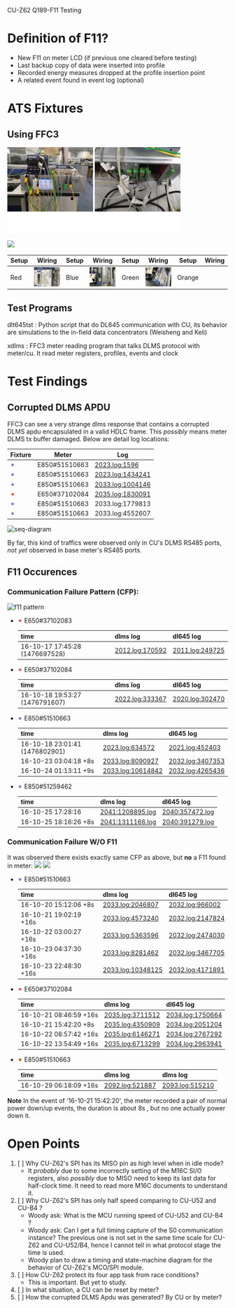 
CU-Z62 Q189-F11 Testing

# Definition of F11?

- New F11 on meter LCD (if previous one cleared before testing)
- Last backup copy of data were inserted into profile
- Recorded energy measures dropped at the profile insertion point
- A related event found in event log (optional)

# ATS Fixtures

## Using FFC3

![](pic/q189-ats-front.png)
![](pic/q189-ats-back.png)

<img src="https://woowu.github.io/cutst/pic/fixture.svg" width="350"/>

| Setup  | Wiring                   | Setup | Wiring | Setup | Wiring | Setup | Wiring |
|--------|--------------------------|-------|--------|-------|--------|-------|--------|
| Red    | <img src="pic/setup-red.jpg" width="80"/>  | Blue | <img src="pic/setup-blue.jpg" width="80"/>  | Green | <img src="pic/setup-green.jpg" width="80"/> | Orange || 

## Test Programs 

dlt645tst
: Python script that do DL645 communication with CU, its behavior
are simulations to the in-field data concentrators (Weisheng and Keli)

xdlms
: FFC3 meter reading program that talks DLMS protocol with meter/cu. It
read meter registers, profiles, events and clock

# Test Findings
## Corrupted DLMS APDU

FFC3 can see a very strange dlms response that contains
a corrupted DLMS apdu encapsulated in a valid HDLC frame.
This *possibly* means meter DLMS tx buffer damaged. Below
are detail log locations:

| Fixture            | Meter         | Log              |
|--------------------|---------------|------------------|
|![](pic/blue-circle.png)| E850#51510663 | [2023.log:1596](log-excerpt/2023-1096_2096.log)       |                                                |
|![](pic/blue-circle.png)| E850#51510663 | [2023.log:1434241](log-excerpt/2023-1433741_1434741.log) |                                            |
|![](pic/blue-circle.png)| E850#51510663 | [2033.log:1004146](log-excerpt/2033-1003646_1004646.log) |
|![](pic/red-circle.png) | E650#37102084 | [2035.log:1830091](log-excerpt/2035.log.1830091) |
|![](pic/blue-circle.png)| E850#51510663 | 2033.log:1779813 |
|![](pic/blue-circle.png)| E850#51510663 | 2033.log:4552607 |

![seq-diagram](https://woowu.github.io/cutst/pic/bad-dlms-apdu-seq.svg)

By far, this kind of traffics were observed only in CU's 
DLMS RS485 ports, *not yet* observed in base meter's RS485
ports.

## F11 Occurences

### Communication Failure Pattern (CFP):
![f11 pattern](https://woowu.github.io/cutst/pic/f11-observation.svg)

- ![](pic/red-circle.png) E650#37102083

    |time                           | dlms log                                            | dl645 log                                        |
    |-------------------------------|-----------------------------------------------------|--------------------------------------------------|
    |16-10-17 17:45:28 (1476697528) | [2012.log:170592](log-excerpt/2012.log.170592) | [2011.log:249725](log-excerpt/2011.log.249725)   |

- ![](pic/red-circle.png) E650#37102084

    |time                           | dlms log                                            | dl645 log                                        |
    |-------------------------------|-----------------------------------------------------|--------------------------------------------------|
    |16-10-18 19:53:27 (1476791607) | [2022.log:333367](log-excerpt/2022.log.333367)      | [2020.log:302470](log-excerpt/2020.log.302470)   |

- ![](pic/blue-circle.png) E850#51510663

    |time                           | dlms log                                            | dl645 log                                        |
    |-------------------------------|-----------------------------------------------------|--------------------------------------------------|
    |16-10-18 23:01:41 (1476802901) | [2023.log:634572](log-excerpt/2023.log.634572)      | [2021.log:452403](log-excerpt/2021.log.452403)   |
    |16-10-23 03:04:18 +8s          | [2033.log:8090927](log-excerpt/2033:8090927.log)    | [2032.log:3407353](log-excerpt/2032:3407353.log) |
    |16-10-24 01:13:11 +9s          | [2033.log:10614842](log-excerpt/2033:10614842.log)  | [2032.log:4265436](log-excerpt/2032:4265436.log) |

- ![](pic/blue-circle.png) E850#51259462

    |time                           | dlms log                                            | dl645 log                                        |
    |-------------------------------|-----------------------------------------------------|--------------------------------------------------|
    |16-10-25 17:28:16              | [2041:1208895.log](log-excerpt/2041:1208895.log)    | [2040:357472.log](log-excerpt/2040:357472.log)   |
    |16-10-25 18:16:26 +8s          | [2041:1311166.log](log-excerpt/2041:1311166.log)    | [2040:391279.log](log-excerpt/2040:391279.log)   |

### Communication Failure W/O F11

It was observed there exists exactly same CFP as above, but **no**
a F11 found in meter:
![](https://woowu.github.io/cutst/pic/cfp-wo-f11.svg) ![](https://woowu.github.io/cutst/pic/cfp-wo-f11-2.svg)

- ![](pic/blue-circle.png) E850#51510663

    |time                           | dlms log                                            | dl645 log                                        |
    |-------------------------------|-------------------------------------------------------------|---------------------|
    |16-10-20 15:12:06 +8s  | [2033.log:2046807](log-excerpt/2033:2046807.log)   | [2032.log:966002](log-excerpt/2032:966002.log)   |
    |16-10-21 19:02:19 +16s | [2033.log:4573240](log-excerpt/2033:4573240.log)   | [2032.log:2147824](log-excerpt/2032:4573240.log) |
    |16-10-22 03:00:27 +16s | [2033.log:5363596](log-excerpt/2033:5363596.log)   | [2032.log:2474030](log-excerpt/2032:5363596.log) |
    |16-10-23 04:37:30 +16s | [2033.log:8281462](log-excerpt/2033:8281462.log)   | [2032.log:3467705](log-excerpt/2032:3467705.log) |
    |16-10-23 22:48:30 +16s | [2033.log:10348125](log-excerpt/2033:10348125.log) | [2032.log:4171891](log-excerpt/2032:4171891.log) |

- ![](pic/red-circle.png) E650#37102084

    |time                   | dlms log                  | dl645 log           |
    |-----------------------|---------------------------|---------------------|
    |16-10-21 08:46:59 +16s | [2035.log:3711512](log-excerpt/2035:3711512.log) | [2034.log:1750664](log-excerpt/2034:1750664.log) |
    |16-10-21 15:42:20 +8s  | [2035.log:4350909](log-excerpt/2035:4350909.log) | [2034.log:2051204](log-excerpt/2034:2051204.log) |
    |16-10-22 08:57:42 +16s | [2035.log:6146271](log-excerpt/2035:6146271.log) | [2034.log:2767292](log-excerpt/2034:2767292.log) |
    |16-10-22 13:54:49 +16s | [2035.log:6713299](log-excerpt/2035:6713299.log) | [2034.log:2963941](log-excerpt/2034:2963941.log) |

- ![](pic/orange-circle.png) E850#51510663

    |time                   | dlms log                  | dlms log            |
    |-----------------------|---------------------------|---------------------|
    |16-10-29 06:18:09 +16s | [2092.log:521887](log-excerpt/2092:521887.log) | [2093.log:515210](log-excerpt/2093:515210.log) |

**Note** In the event of '16-10-21 15:42:20', the meter recorded a pair of 
normal power down/up events, the duration is about 8s , but no one 
actually power down it.

# Open Points

1. [ ] Why CU-Z62's SPI has its MISO pin as high level when in idle mode?
    - It *probably* due to some incorrectly setting of the M16C SI/O
    registers, also *possibly* due to MISO need to keep its last data
    for half-clock time. It need to read more M16C documents to 
    understand it.
2. [ ] Why CU-Z62's SPI has only half speed comparing to CU-U52 and CU-B4 ?
    - Woody ask: What is the MCU running speed of CU-U52 and CU-B4 ?
    - Woody ask: Can I get a full timing capture of the S0 communication
    instance? The previous one is not set in the same time scale for CU-Z62
    and CU-U52/B4, hence I cannot tell in what protocol stage the time
    is used.
    - Woody plan to draw a timing and state-machine diagram for the behavior
    of CU-Z62's MCO/SPI module.
3. [ ] How CU-Z62 protect its four app task from race conditions?
    - This is important. But yet to study.
4. [ ] In what situation, a CU can be reset by meter?
5. [ ] How the corrupted DLMS Apdu was generated? By CU or by meter?

